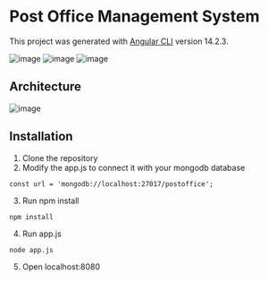 # Post Office Management System

This project was generated with [Angular CLI](https://github.com/angular/angular-cli) version 14.2.3.

![image](https://user-images.githubusercontent.com/81837957/235459457-674b50c3-c897-466f-b53b-71db92b11549.png)
![image](https://user-images.githubusercontent.com/81837957/235459180-25936898-e8ca-48ee-a8e2-9713603399cb.png)
![image](https://user-images.githubusercontent.com/81837957/235459418-eba7a54b-d173-4906-a091-b0444b18bcbf.png)

## Architecture
![image](https://github.com/felismao/Post-Office-Management-System-FIT-2095/assets/81837957/d26d6870-4987-4407-a96e-931e1f520d07)

## Installation

1. Clone the repository
2. Modify the app.js to connect it with your mongodb database
```shell
const url = 'mongodb://localhost:27017/postoffice';
```
3. Run npm install
```shell
npm install
```
4. Run app.js
```shell
node app.js
```
5. Open localhost:8080
